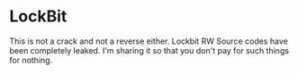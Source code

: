 # LockBit
This is not a crack and not a reverse either. Lockbit RW Source codes have been completely leaked. I'm sharing it so that you don't pay for such things for nothing.
